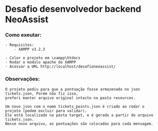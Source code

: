 # Desafio desenvolvedor backend NeoAssist

### Como exeutar:

    - Requisitos:
        - XAMPP v3.2.3

    - Color o projeto em \xampp\htdocs
    - Rodar o modulo apache do XAMPP
    - Acessar a URL http://localhost/desafioneoassist/

### Observações:
    
    O projeto pediu para que a pontuação fosse armazenada no json tickets.json, Porém não fiz isso, 
    preferi manter arquivo original intacto na pasta resources. 

    Um novo json com o nome tickets_points.json é criado ao rodar o projeto (podem excluir para validar). 
    Ele está localizado na pasta target, e é gerado a partir do arquivo tickets.json.
    Nesse novo arquivo, as pontuações são colocadas para cada mensagem.


